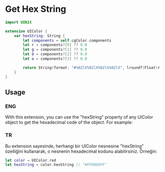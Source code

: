 # Get Hex String

```swift
import UIKit

extension UIColor {
    var hexString: String {
        let components = self.cgColor.components
        let r = components?[0] ?? 0.0
        let g = components?[1] ?? 0.0
        let b = components?[2] ?? 0.0
        let a = components?[3] ?? 0.0

        return String(format: "#%02lX%02lX%02lX%02lX", lroundf(Float(r * 255)), lroundf(Float(g * 255)), lroundf(Float(b * 255)), lroundf(Float(a * 255)))
    }
}
```

## Usage
### ENG
With this extension, you can use the "hexString" property of any UIColor object to get the hexadecimal code of the object. For example:

### TR
Bu extension sayesinde, herhangi bir UIColor nesnesine "hexString" özelliğini kullanarak, o nesnenin hexadecimal kodunu alabilirsiniz. Örneğin:

```swift
let color = UIColor.red
let hexString = color.hexString // "#FF0000FF"
```


